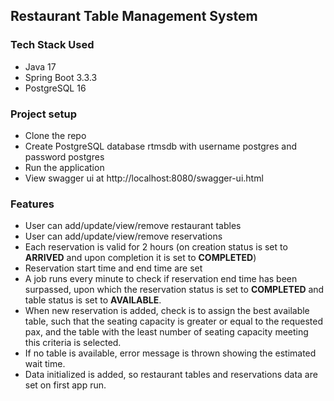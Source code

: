 ## Restaurant Table Management System

### Tech Stack Used
- Java 17
- Spring Boot 3.3.3
- PostgreSQL 16

### Project setup
- Clone the repo
- Create PostgreSQL database rtmsdb with username postgres and password postgres
- Run the application
- View swagger ui at http://localhost:8080/swagger-ui.html

### Features
- User can add/update/view/remove restaurant tables
- User can add/update/view/remove reservations
- Each reservation is valid for 2 hours (on creation status is set to <strong>ARRIVED</strong> and upon completion it is set to <strong>COMPLETED</strong>)
- Reservation start time and end time are set
- A job runs every minute to check if reservation end time has been surpassed, upon which the reservation status is set to <strong>COMPLETED</strong> and table status is set to <strong>AVAILABLE</strong>.
- When new reservation is added, check is to assign the best available table, such that the seating capacity is greater or equal to the requested pax, and the table with the least number of seating capacity meeting this criteria is selected.
- If no table is available, error message is thrown showing the estimated wait time.
- Data initialized is added, so restaurant tables and reservations data are set on first app run.